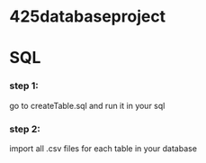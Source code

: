 # 425databaseproject

# SQL

### step 1:
go to createTable.sql and run it in your sql

### step 2: 
import all .csv files for each table in your database



